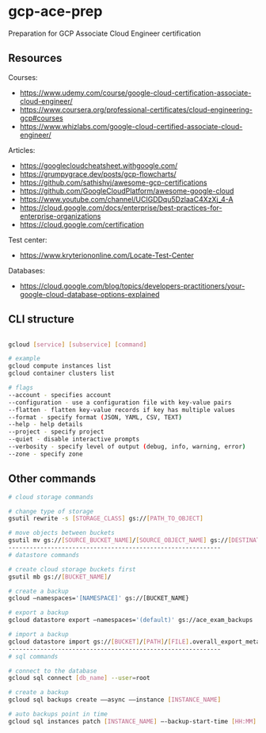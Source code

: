 # gcp-ace-prep

Preparation for GCP Associate Cloud Engineer certification

## Resources

Courses:

- <https://www.udemy.com/course/google-cloud-certification-associate-cloud-engineer/>
- <https://www.coursera.org/professional-certificates/cloud-engineering-gcp#courses>
- <https://www.whizlabs.com/google-cloud-certified-associate-cloud-engineer/>

Articles:

- <https://googlecloudcheatsheet.withgoogle.com/>
- <https://grumpygrace.dev/posts/gcp-flowcharts/>
- <https://github.com/sathishvj/awesome-gcp-certifications>
- <https://github.com/GoogleCloudPlatform/awesome-google-cloud>
- <https://www.youtube.com/channel/UCIGDDqu5DzlaaC4XzXj_4-A>
- <https://cloud.google.com/docs/enterprise/best-practices-for-enterprise-organizations>
- <https://cloud.google.com/certification>

Test center:

- <https://www.kryteriononline.com/Locate-Test-Center>

Databases:

- <https://cloud.google.com/blog/topics/developers-practitioners/your-google-cloud-database-options-explained>

## CLI structure

```bash

gcloud [service] [subservice] [command]

# example
gcloud compute instances list
gcloud container clusters list

# flags
--account - specifies account
--configuration - use a configuration file with key-value pairs
--flatten - flatten key-value records if key has multiple values
--format - specify format (JSON, YAML, CSV, TEXT)
--help - help details
--project - specify project
--quiet - disable interactive prompts
--verbosity - specify level of output (debug, info, warning, error)
--zone - specify zone
```

## Other commands

```bash
# cloud storage commands

# change type of storage
gsutil rewrite -s [STORAGE_CLASS] gs://[PATH_TO_OBJECT]

# move objects between buckets
gsutil mv gs://[SOURCE_BUCKET_NAME]/[SOURCE_OBJECT_NAME] gs://[DESTINATION_BUCKET_NAME]/[DESTINATION_OBJECT_NAME]
------------------------------------------------------------
# datastore commands

# create cloud storage buckets first
gsutil mb gs://[BUCKET_NAME]/

# create a backup
gcloud –namespaces='[NAMESPACE]' gs://[BUCKET_NAME}

# export a backup
gcloud datastore export –namespaces='(default)' gs://ace_exam_backups

# import a backup
gcloud datastore import gs://[BUCKET]/[PATH]/[FILE].overall_export_metadata
------------------------------------------------------------
# sql commands

# connect to the database
gcloud sql connect [db_name] --user=root

# create a backup 
gcloud sql backups create ––async ––instance [INSTANCE_NAME]

# auto backups point in time
gcloud sql instances patch [INSTANCE_NAME] –-backup-start-time [HH:MM]
```
